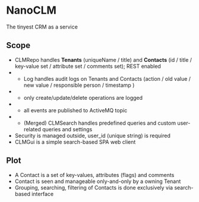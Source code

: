 # NanoCLM
The tinyest CRM as a service

## Scope
- CLMRepo handles **Tenants** (uniqueName / title) and **Contacts** (id / title / key-value set / attribute set / comments set); REST enabled
- - Log handles audit logs on Tenants and Contacts (action / old value / new value / responsible person / timestamp )
- - only create/update/delete operations are logged
- - all events are published to ActiveMQ topic
- - (Merged) CLMSearch handles predefined queries and custom user-related queries and settings
- Security is managed outside, user_id (unique string) is required
- CLMGui is a simple search-based SPA web client

## Plot
- A Contact is a set of key-values, attributes (flags) and comments
- Contact is seen and manageable only-and-only by a owning Tenant
- Grouping, searching, filtering of Contacts is done exclusively via search-based interface

